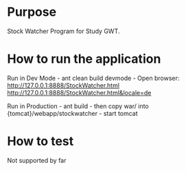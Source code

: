 # Purpose
Stock Watcher Program for Study GWT.


# How to run the application
Run in Dev Mode 
	-  ant clean build devmode
	- Open browser:  http://127.0.0.1:8888/StockWatcher.html
	                 http://127.0.0.1:8888/StockWatcher.html&locale=de

Run in Production 
	- ant build
    - then copy war/ into {tomcat}/webapp/stockwatcher
	- start tomcat


# How to test
Not supported by far

